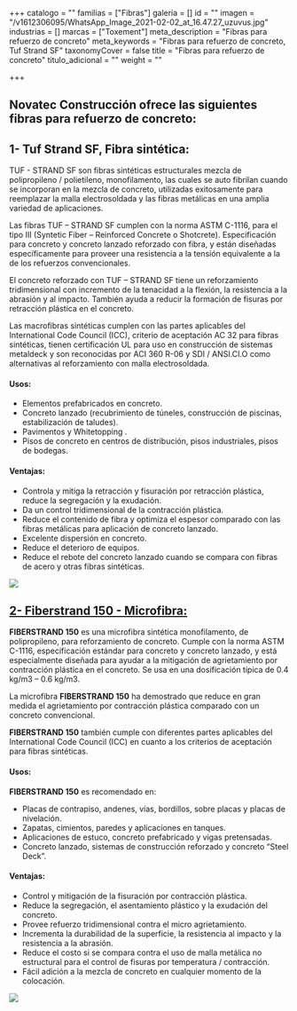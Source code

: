 +++
catalogo = ""
familias = ["Fibras"]
galeria = []
id = ""
imagen = "/v1612306095/WhatsApp_Image_2021-02-02_at_16.47.27_uzuvus.jpg"
industrias = []
marcas = ["Toxement"]
meta_description = "Fibras para refuerzo de concreto"
meta_keywords = "Fibras para refuerzo de concreto, Tuf Strand SF"
taxonomyCover = false
title = "Fibras para refuerzo de concreto"
titulo_adicional = ""
weight = ""

+++
## Novatec Construcción ofrece las siguientes fibras para refuerzo de concreto:

## **1- Tuf Strand SF, Fibra sintética:**

TUF - STRAND SF son fibras sintéticas estructurales mezcla de polipropileno / polietileno, monofilamento, las cuales se auto fibrilan cuando se incorporan en la mezcla de concreto, utilizadas exitosamente para reemplazar la malla electrosoldada y las fibras metálicas en una amplia variedad de aplicaciones.

Las fibras TUF – STRAND SF cumplen con la norma ASTM C-1116, para el tipo III (Syntetic Fiber – Reinforced Concrete o Shotcrete). Especificación para concreto y concreto lanzado reforzado con fibra, y están diseñadas específicamente para proveer una resistencia a la tensión equivalente a la de los refuerzos convencionales.

El concreto reforzado con TUF – STRAND SF tiene un reforzamiento tridimensional con incremento de la tenacidad a la flexión, la resistencia a la abrasión y al impacto. También ayuda a reducir la formación de fisuras por retracción plástica en el concreto.

Las macrofibras sintéticas cumplen con las partes aplicables del International Code Council (ICC), criterio de aceptación AC 32 para fibras sintéticas, tienen certificación UL para uso en construcción de sistemas metaldeck y son reconocidas por ACI 360 R-06 y SDI / ANSI.CI.O como alternativas al reforzamiento con malla electrosoldada.

#### **Usos:**

* Elementos prefabricados en concreto.
* Concreto lanzado (recubrimiento de túneles, construcción de piscinas, estabilización de taludes).
* Pavimentos y Whitetopping .
* Pisos de concreto en centros de distribución, pisos industriales, pisos de bodegas.

#### **Ventajas:**

* Controla y mitiga la retracción y fisuración por retracción plástica, reduce la segregación y la exudación.
* Da un control tridimensional de la contracción plástica.
* Reduce el contenido de fibra y optimiza el espesor comparado con las fibras metálicas para aplicación de concreto lanzado.
* Excelente dispersión en concreto.
* Reduce el deterioro de equipos.
* Reduce el rebote del concreto lanzado cuando se compara con fibras de acero y otras fibras sintéticas.

![](https://res.cloudinary.com/drnun7bay/image/upload/v1611341304/WhatsApp_Image_2021-01-22_at_12.48.00_e0e3ew.jpg)

## [**2- Fiberstrand 150 - Microfibra:**](https://www.toxement.com.co/productos/portafolio/aditivos/aditivos-fibras-para-concreto/?prodId=4654)

**FIBERSTRAND 150** es una microfibra sintética monofilamento, de polipropileno, para reforzamiento de concreto. Cumple con la norma ASTM C-1116, especificación estándar para concreto y concreto lanzado, y está especialmente diseñada para ayudar a la mitigación de agrietamiento por contracción plástica en el concreto. Se usa en una dosificación típica de 0.4 kg/m3 – 0.6 kg/m3.

La microfibra **FIBERSTRAND 150** ha demostrado que reduce en gran medida el agrietamiento por contracción plástica comparado con un concreto convencional.

**FIBERSTRAND 150** también cumple con diferentes partes aplicables del International Code Council (ICC) en cuanto a los criterios de aceptación para fibras sintéticas.

#### **Usos:**

**FIBERSTRAND 150** es recomendado en:

* Placas de contrapiso, andenes, vías, bordillos, sobre placas y placas de nivelación.
* Zapatas, cimientos, paredes y aplicaciones en tanques.
* Aplicaciones de estuco, concreto prefabricado y vigas pretensadas.
* Concreto lanzado, sistemas de construcción reforzado y concreto “Steel Deck”.

#### **Ventajas:**

* Control y mitigación de la fisuración por contracción plástica.
* Reduce la segregación, el asentamiento plástico y la exudación del concreto.
* Provee refuerzo tridimensional contra el micro agrietamiento.
* Incrementa la durabilidad de la superficie, la resistencia al impacto y la resistencia a la abrasión.
* Reduce el costo si se compara contra el uso de malla metálica no estructural para el control de fisuras por temperatura / contracción.
* Fácil adición a la mezcla de concreto en cualquier momento de la colocación.

![](https://res.cloudinary.com/drnun7bay/image/upload/v1611341864/WhatsApp_Image_2021-01-22_at_12.57.22_pwyhsa.jpg)